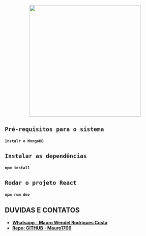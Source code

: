 <p align="center"><a href="https://eattasty.pt/home" target="_blank"><img src="http://www.famalicaomadein.pt/op/image/?co=12440&h=32ee6" width="350"></a></p>

## `Pré-requisitos para o sistema`
#### `Instalr o MongoDB`

## `Instalar as dependências`
#### `npm install`

## `Rodar o projeto React`
#### `npm rum dev`

## DUVIDAS E CONTATOS
- **[Whatsapp - Mauro Wendel Rodrigues Costa ](https://api.whatsapp.com/send?phone=5561983486393)**
- **[Repo: GITHUB - Mauro1706 ](https://github.com/Mauro1706)**
